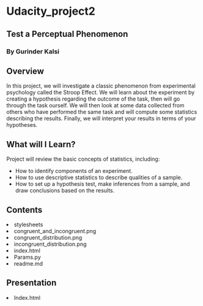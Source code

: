 # Udacity_project2

## Test a Perceptual Phenomenon

### By Gurinder Kalsi

## Overview

In this project, we will investigate a classic phenomenon from experimental psychology called the Stroop Effect. We will learn about the experiment by creating a hypothesis regarding the outcome of the task, then will go through the task ourself. We will then look at some data collected from others who have performed the same task and will compute some statistics describing the results. Finally, we will interpret your results in terms of your hypotheses.

## What will I Learn?

Project will review the basic concepts of statistics, including:

- How to identify components of an experiment.
- How to use descriptive statistics to describe qualities of a sample.
- How to set up a hypothesis test, make inferences from a sample, and draw conclusions based on the results.
 
## Contents

<li>stylesheets</li>
<li>congruent_and_incongruent.png</li>
<li>congruent_distribution.png</li>
<li>incongruent_distribution.png</li>
<li>index.html</li>
<li>Params.py</li>
<li>readme.md</li>

## Presentation
<li> Index.html</li>
